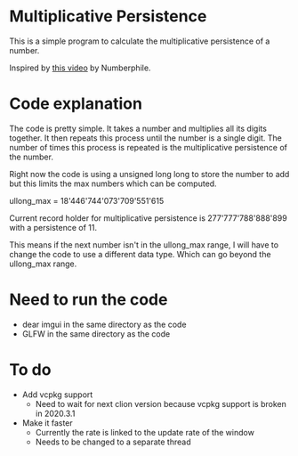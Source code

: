 # Multiplicative Persistence

This is a simple program to calculate the multiplicative persistence of a number.

Inspired by [this video](https://www.youtube.com/watch?v=Wim9WJeDTHQ) by Numberphile.

# Code explanation

The code is pretty simple. It takes a number and multiplies all its digits together. It then repeats this process until the number is a single digit. The number of times this process is repeated is the multiplicative persistence of the number.

Right now the code is using a unsigned long long to store the number to add but this limits the max numbers which can be computed. 

ullong_max = 18'446'744'073'709'551'615

Current record holder for multiplicative persistence is 277'777'788'888'899 with a persistence of 11.

This means if the next number isn't in the ullong_max range, I will have to change the code to use a different data type. Which can go beyond the ullong_max range.

# Need to run the code

- dear imgui in the same directory as the code
- GLFW in the same directory as the code

# To do

- Add vcpkg support
  - Need to wait for next clion version because vcpkg support is broken in 2020.3.1
- Make it faster
  - Currently the rate is linked to the update rate of the window
  - Needs to be changed to a separate thread